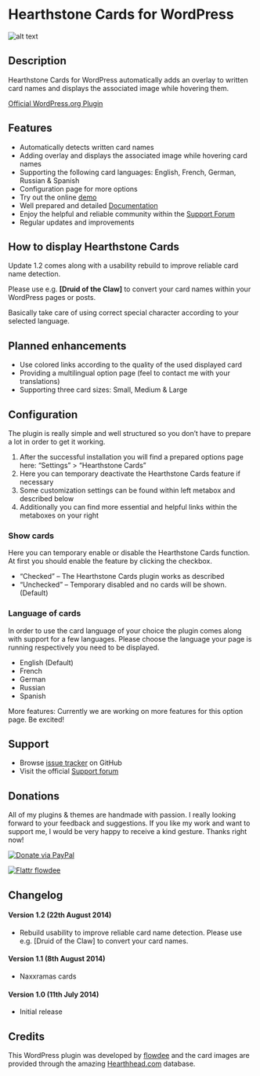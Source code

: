 # Hearthstone Cards for WordPress

![alt text](http://cdn.flowdee.de/assets/plugins/hearthstone-cards-for-wordpress-banner.png "Hearthstone Cards for WordPress")

## Description
Hearthstone Cards for WordPress automatically adds an overlay to written card names and displays the associated image while hovering them.

[Official WordPress.org Plugin](http://wordpress.org/plugins/hearthstone-cards/)

## Features

* Automatically detects written card names
* Adding overlay and displays the associated image while hovering card names
* Supporting the following card languages: English, French, German, Russian & Spanish
* Configuration page for more options
* Try out the online [demo](http://coder.flowdee.de/hearthstone-cards-for-wordpress/demo/)
* Well prepared and detailed [Documentation](http://coder.flowdee.de/hearthstone-cards-for-wordpress/documentation/)
* Enjoy the helpful and reliable community within the [Support Forum](http://coder.flowdee.de/support/)
* Regular updates and improvements

## How to display Hearthstone Cards
Update 1.2 comes along with a usability rebuild to improve reliable card name detection.

Please use e.g. **[Druid of the Claw]** to convert your card names within your WordPress pages or posts.

Basically take care of using correct special character according to your selected language.

## Planned enhancements

* Use colored links according to the quality of the used displayed card
* Providing a multilingual option page (feel to contact me with your translations)
* Supporting three card sizes: Small, Medium & Large

## Configuration

The plugin is really simple and well structured so you don’t have to prepare a lot in order to get it working.

1. After the successful installation you will find a prepared options page here: “Settings” > “Hearthstone Cards”
2. Here you can temporary deactivate the Hearthstone Cards feature if necessary
3. Some customization settings can be found within left metabox and described below
3. Additionally you can find more essential and helpful links within the metaboxes on your right

### Show cards
Here you can temporary enable or disable the Hearthstone Cards function. At first you should enable the feature by clicking the checkbox.

* “Checked” – The Hearthstone Cards plugin works as described
* “Unchecked” – Temporary disabled and no cards will be shown. (Default)

### Language of cards
In order to use the card language of your choice the plugin comes along with support for a few languages. Please choose the language your page is running respectively you need to be displayed.

* English (Default)
* French
* German
* Russian
* Spanish

More features: Currently we are working on more features for this option page. Be excited!

## Support

* Browse [issue tracker](https://github.com/flowdee/hearthstone-cards-for-wordpress/issues) on GitHub
* Visit the official [Support forum](http://coder.flowdee.de/support/)

## Donations

All of my plugins & themes are handmade with passion. I really looking forward to your feedback and suggestions. If you like my work and want to support me, I would be very happy to receive a kind gesture. Thanks right now!

[![Donate via PayPal](http://cdn.flowdee.de/assets/button-paypal-small.gif "Donate via PayPal")](https://www.paypal.com/cgi-bin/webscr?cmd=_s-xclick&hosted_button_id=BCQRWXARSHQTW)

[![Flattr flowdee](http://cdn.flowdee.de/assets/button-flattr-small.png "Flattr this!")](https://flattr.com/submit/auto?user_id=flowdee&url=http%3A%2F%2Fwordpress.org%2Fplugins%2Fhearthstone-cards%2F)

## Changelog

#### Version 1.2 (22th August 2014)
* Rebuild usability to improve reliable card name detection. Please use e.g. [Druid of the Claw] to convert your card names.

#### Version 1.1 (8th August 2014)
* Naxxramas cards

#### Version 1.0 (11th July 2014)
* Initial release

## Credits

This WordPress plugin was developed by [flowdee](http://www.flowdee.de/) and the card images are provided through the amazing [Hearthhead.com](www.hearthhead.com/) database.

